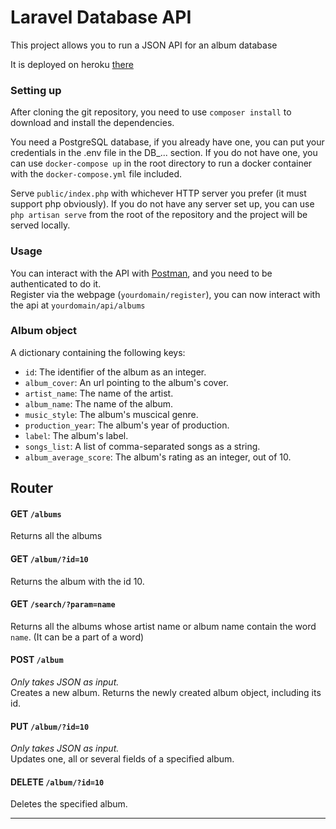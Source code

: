 # Laravel Database API

This project allows you to run a JSON API for an album database

It is deployed on heroku [there](http://laravel-album-db.herokuapp.com/)


### Setting up
After cloning the git repository, you need to use `composer install` to download and install the dependencies.

You need a PostgreSQL database, if you already have one, you can put your credentials in the .env file in the DB_... section. If you do not have one, you can use `docker-compose up` in the root directory to run a docker container with the `docker-compose.yml` file included.

Serve `public/index.php` with whichever HTTP server you prefer (it must support php obviously). If you do not have any server set up, you can use `php artisan serve` from the root of the repository and the project will be served locally.

### Usage

You can interact with the API with [Postman](https://www.getpostman.com/),
and you need to be authenticated to do it.  
Register via the webpage (`yourdomain/register`), you can now interact with the api at  `yourdomain/api/albums`

### Album object
A dictionary containing the following keys:

  * `id`: The identifier of the album as an integer.
  * `album_cover`: An url pointing to the album's cover.
  * `artist_name`: The name of the artist.
  * `album_name`: The name of the album.
  * `music_style`: The album's muscical genre.
  * `production_year`: The album's year of production.
  * `label`: The album's label.
  * `songs_list`: A list of comma-separated songs as a string.
  * `album_average_score`: The album's rating as an integer, out of 10.

## Router

#### GET `/albums`
Returns all the albums

#### GET `/album/?id=10`
Returns the album with the id 10.

#### GET `/search/?param=name`
Returns all the albums whose artist name or album name contain the word `name`. (It can be a part of a word)

#### POST `/album`
*Only takes JSON as input.*  
Creates a new album.
Returns the newly created album object, including its id.

#### PUT `/album/?id=10`
*Only takes JSON as input.*  
Updates one, all or several fields of a specified album.

#### DELETE `/album/?id=10`
Deletes the specified album.

------------------------------------------------------------------------
